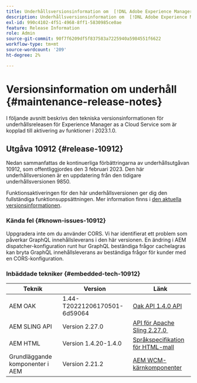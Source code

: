 ```yaml
---
title: Underhållsversionsinformation om  [!DNL Adobe Experience Manager] as a Cloud Service som är kopplad till 2023.1.0-funktionsaktivering.
description: Underhållsversionsinformation om  [!DNL Adobe Experience Manager] as a Cloud Service som är kopplad till 2023.1.0-funktionsaktivering.
exl-id: 990c4102-4f51-4968-8ff1-5830985ce0ae
feature: Release Information
role: Admin
source-git-commit: 90f7f6209df5f837583a7225940a5984551f6622
workflow-type: tm+mt
source-wordcount: '209'
ht-degree: 2%

---
```


# Versionsinformation om underhåll {#maintenance-release-notes}

I följande avsnitt beskrivs den tekniska versionsinformationen för underhållsreleasen för Experience Manager as a Cloud Service som är kopplad till aktivering av funktioner i 2023.1.0.

## Utgåva 10912 {#release-10912}

Nedan sammanfattas de kontinuerliga förbättringarna av underhållsutgåvan 10912, som offentliggjordes den 3 februari 2023. Den här underhållsversionen är en uppdatering från den tidigare underhållsversionen 9850.

Funktionsaktiveringen för den här underhållsversionen ger dig den fullständiga funktionsuppsättningen. Mer information finns i [den aktuella versionsinformationen](/help/release-notes/release-notes-cloud/release-notes-current.md).

### Kända fel {#known-issues-10912}

Uppgradera inte om du använder CORS. Vi har identifierat ett problem som påverkar GraphQL innehållsleverans i den här versionen. En ändring i AEM dispatcher-konfiguration runt hur GraphQL beständiga frågor cachelagras kan bryta GraphQL innehållsleverans av beständiga frågor för kunder med en CORS-konfiguration.

### Inbäddade tekniker {#embedded-tech-10912}

| Teknik | Version | Länk |
|---|---|---|
| AEM OAK | 1.44-T20221206170501-6d59064 | [Oak API 1.4.0 API](https://www.javadoc.io/doc/org.apache.jackrabbit/oak-api/1.44.0/index.html) |
| AEM SLING API | Version 2.27.0 | [API för Apache Sling 2.27.0 &#x200B;](https://www.javadoc.io/doc/org.apache.sling/org.apache.sling.api/latest/index.html) |
| AEM HTML | Version 1.4.20-1.4.0 | [Språkspecifikation för HTML-mall](https://github.com/adobe/htl-spec) |
| Grundläggande komponenter i AEM | Version 2.21.2 | [AEM WCM-kärnkomponenter](https://github.com/adobe/aem-core-wcm-components) |
